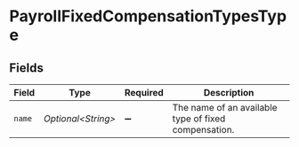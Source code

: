 # PayrollFixedCompensationTypesType


## Fields

| Field                                                | Type                                                 | Required                                             | Description                                          |
| ---------------------------------------------------- | ---------------------------------------------------- | ---------------------------------------------------- | ---------------------------------------------------- |
| `name`                                               | *Optional\<String>*                                  | :heavy_minus_sign:                                   | The name of an available type of fixed compensation. |